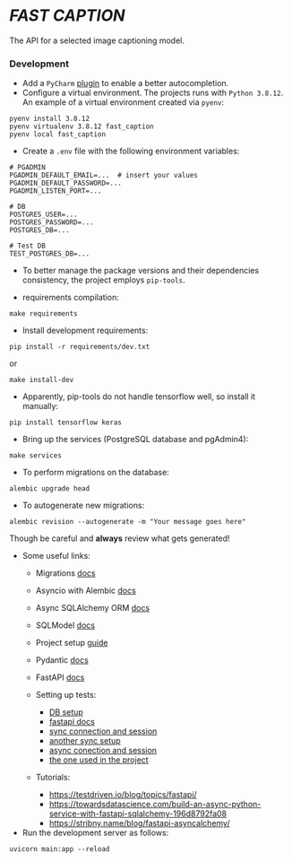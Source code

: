 # *FAST CAPTION*
The API for a selected image captioning model.


### Development

- Add a `PyCharm` [plugin](https://plugins.jetbrains.com/plugin/12861-pydantic) to enable a better autocompletion.
- Configure a virtual environment. The projects runs with `Python 3.8.12`. An example of a virtual environment created
  via `pyenv`:

```commandline
pyenv install 3.8.12
pyenv virtualenv 3.8.12 fast_caption
pyenv local fast_caption
```

- Create a `.env` file with the following environment variables:
```commandline
# PGADMIN
PGADMIN_DEFAULT_EMAIL=...  # insert your values
PGADMIN_DEFAULT_PASSWORD=...
PGADMIN_LISTEN_PORT=...

# DB
POSTGRES_USER=...
POSTGRES_PASSWORD=...
POSTGRES_DB=...

# Test DB
TEST_POSTGRES_DB=...
```

- To  better manage the package versions and their dependencies consistency,
the project employs `pip-tools`.

* requirements compilation:
```
make requirements
```

- Install development requirements:
```commandline
pip install -r requirements/dev.txt
```
or
```commandline
make install-dev
```
- Apparently, pip-tools do not handle tensorflow well, so install it manually:

```commandline
pip install tensorflow keras
```
- Bring up the services (PostgreSQL database and pgAdmin4):
```commandline
make services
```
- To perform migrations on the database:

```commandline
alembic upgrade head
```

- To autogenerate new migrations:

```commandline
alembic revision --autogenerate -m "Your message goes here"
```
Though be careful and **always** review what gets generated!

- Some useful links:
  - Migrations [docs](https://alembic.sqlalchemy.org/en/latest/autogenerate.html)

  - Asyncio with Alembic [docs](https://alembic.sqlalchemy.org/en/latest/cookbook.html#using-asyncio-with-alembic)

  - Async SQLAlchemy ORM [docs](https://docs.sqlalchemy.org/en/14/orm/extensions/asyncio.html)

  - SQLModel [docs](https://sqlmodel.tiangolo.com/features/)
  - Project setup [guide](https://testdriven.io/blog/fastapi-sqlmodel/)
  - Pydantic [docs](https://pydantic-docs.helpmanual.io/)
  - FastAPI [docs](https://fastapi.tiangolo.com/)
  - Setting up tests:
      - [DB setup](https://graspingtech.com/docker-compose-postgresql/)
      - [fastapi docs](https://fastapi.tiangolo.com/advanced/async-tests/)
      - [sync connection and session](https://www.mybluelinux.com/database-integration-tests-with-pytest-sqlalchemy-and-factory-boy-with-faker/)
      - [another sync setup](https://itnext.io/setting-up-transactional-tests-with-pytest-and-sqlalchemy-b2d726347629)
      - [async conection and session](https://rogulski.it/blog/fastapi-async-db/)
      - [the one used in the project](https://rogulski.it/blog/sqlalchemy-14-async-orm-with-fastapi/)
  - Tutorials:
    - https://testdriven.io/blog/topics/fastapi/
    - https://towardsdatascience.com/build-an-async-python-service-with-fastapi-sqlalchemy-196d8792fa08
    - https://stribny.name/blog/fastapi-asyncalchemy/
- Run the development server as follows:
```commandline
uvicorn main:app --reload
```
